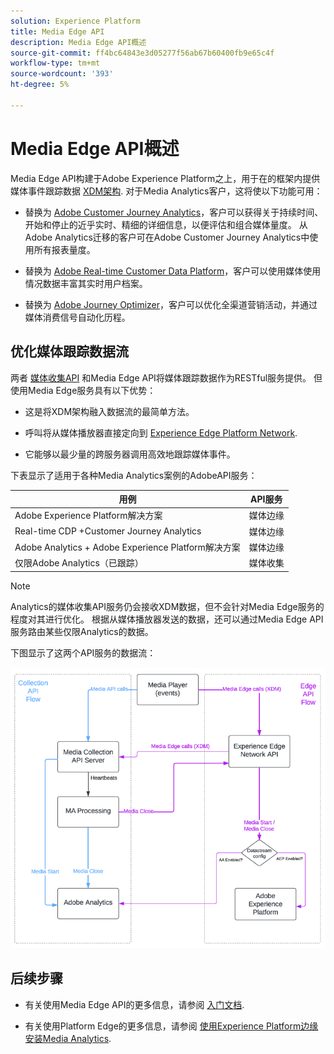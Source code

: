 ```yaml
---
solution: Experience Platform
title: Media Edge API
description: Media Edge API概述
source-git-commit: ff4bc64843e3d05277f56ab67b60400fb9e65c4f
workflow-type: tm+mt
source-wordcount: '393'
ht-degree: 5%

---
```



# Media Edge API概述

Media Edge API构建于Adobe Experience Platform之上，用于在的框架内提供媒体事件跟踪数据 [XDM架构](https://experienceleague.adobe.com/docs/experience-platform/xdm/home.html?lang=en#:~:text=Experience%20Data%20Model%20(XDM)%2C,the%20power%20of%20digital%20experiences). 对于Media Analytics客户，这将使以下功能可用：

* 替换为 [Adobe Customer Journey Analytics](https://experienceleague.adobe.com/docs/analytics-platform/using/cja-overview/cja-overview.html?lang=zh-Hans)，客户可以获得关于持续时间、开始和停止的近乎实时、精细的详细信息，以便评估和组合媒体量度。 从Adobe Analytics迁移的客户可在Adobe Customer Journey Analytics中使用所有报表量度。

* 替换为 [Adobe Real-time Customer Data Platform](https://experienceleague.adobe.com/docs/experience-platform/rtcdp/overview.html?lang=zh-Hans)，客户可以使用媒体使用情况数据丰富其实时用户档案。

* 替换为 [Adobe Journey Optimizer](https://experienceleague.adobe.com/docs/journey-optimizer/using/get-started/get-started.html?lang=en)，客户可以优化全渠道营销活动，并通过媒体消费信号自动化历程。


## 优化媒体跟踪数据流

两者 [媒体收集API](https://experienceleague.adobe.com/docs/media-analytics/using/implementation/streaming-media-apis/mc-api-overview.html?lang=en&amp;media-tracking-data-flows) 和Media Edge API将媒体跟踪数据作为RESTful服务提供。 但使用Media Edge服务具有以下优势：

* 这是将XDM架构融入数据流的最简单方法。

* 呼叫将从媒体播放器直接定向到 [Experience Edge Platform Network](https://experienceleague.adobe.com/docs/experience-platform/edge-network-server-api/overview.html?lang=en).

* 它能够以最少量的跨服务器调用高效地跟踪媒体事件。

下表显示了适用于各种Media Analytics案例的AdobeAPI服务：

| 用例 | API服务 |
| -------- | ----------- |
| Adobe Experience Platform解决方案 | 媒体边缘 |
| Real-time CDP +Customer Journey Analytics | 媒体边缘 |
| Adobe Analytics + Adobe Experience Platform解决方案 | 媒体边缘 |
| 仅限Adobe Analytics（已跟踪） | 媒体收集 |

>[!NOTE]
>
> Analytics的媒体收集API服务仍会接收XDM数据，但不会针对Media Edge服务的程度对其进行优化。 根据从媒体播放器发送的数据，还可以通过Media Edge API服务路由某些仅限Analytics的数据。

下图显示了这两个API服务的数据流：

![Media Analytics数据流](../assets/edge-api-dataflow.png)

## 后续步骤

* 有关使用Media Edge API的更多信息，请参阅 [入门文档](getting-started.md).

* 有关使用Platform Edge的更多信息，请参阅 [使用Experience Platform边缘安装Media Analytics](https://experienceleague.adobe.com/docs/media-analytics/using/implementation/implementation-edge.html?lang=en).




